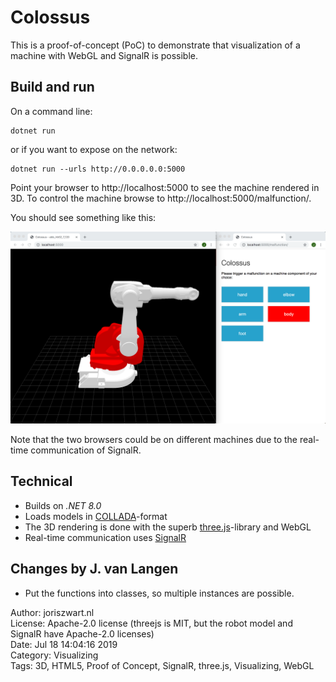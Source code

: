 Colossus
========

This is a proof-of-concept (PoC) to demonstrate that visualization of a
machine with WebGL and SignalR is possible.


Build and run
-------------

On a command line:

```
dotnet run
```

or if you want to expose on the network:

```
dotnet run --urls http://0.0.0.0.0:5000
```

Point your browser to http://localhost:5000 to see the machine rendered
in 3D. To control the machine browse to http://localhost:5000/malfunction/.

You should see something like this:

[![screenshot of colossus visualizer and malfunction controller](wwwroot/images/screenshot.png)](wwwroot/images/screenshot.png)

Note that the two browsers could be on different machines due to the real-time
communication of SignalR.


Technical
---------

- Builds on *.NET 8.0*
- Loads models in [COLLADA](https://en.wikipedia.org/wiki/COLLADA)-format
- The 3D rendering is done with the superb [three.js](https://threejs.org)-library and WebGL
- Real-time communication uses [SignalR](https://dotnet.microsoft.com/apps/aspnet/real-time)


Changes by J. van Langen
---------

- Put the functions into classes, so multiple instances are possible.

   

Author: joriszwart.nl  
License: Apache-2.0 license (threejs is MIT, but the robot model and SignalR have Apache-2.0 licenses)  
Date: Jul 18 14:04:16 2019  
Category: Visualizing  
Tags: 3D, HTML5, Proof of Concept, SignalR, three.js, Visualizing, WebGL  
